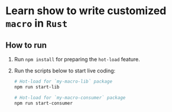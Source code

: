 # Learn show to write customized `macro` in `Rust`

## How to run 

1. Run `npm install` for preparing the `hot-load` feature.

2. Run the scripts below to start live coding:

    ```bash
    # Hot-load for `my-macro-lib` package
    npm run start-lib

    # Hot-load for `my-macro-consumer` package
    npm run start-consumer
    ```